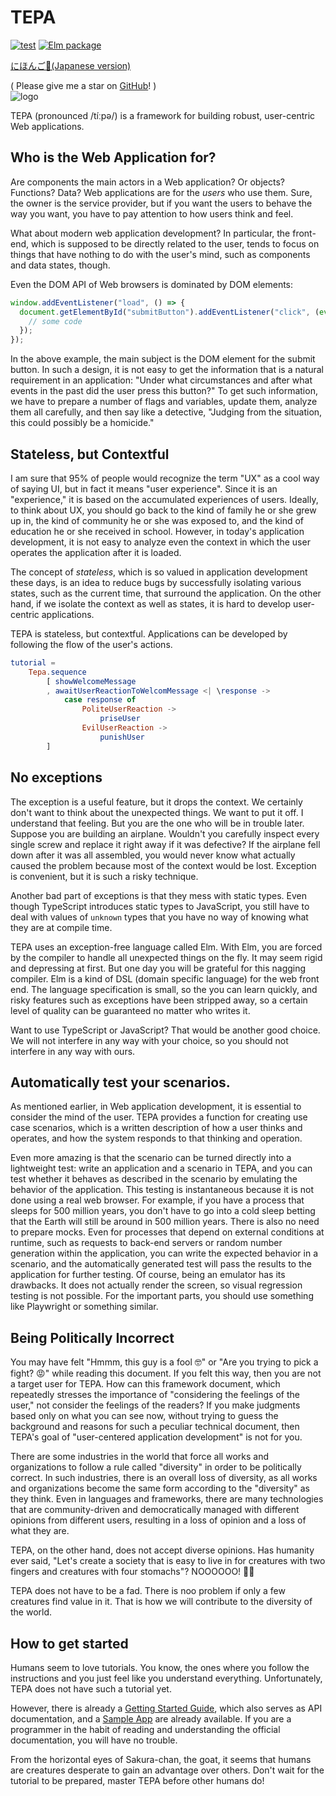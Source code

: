 # TEPA

[![test](https://github.com/arowM/tepa/actions/workflows/test.yaml/badge.svg)](https://github.com/arowM/tepa/actions/workflows/test.yaml) [![Elm package](https://img.shields.io/elm-package/v/arowM/tepa)](https://package.elm-lang.org/packages/arowM/tepa/latest/)

[にほんご🥰(Japanese version)](https://github.com/arowM/tepa/blob/main/README-ja.md)

( Please give me a star on [GitHub](https://github.com/arowM/tepa/tree/main)! )  
![logo](https://user-images.githubusercontent.com/1481749/115139779-de382400-a06e-11eb-80e7-22af97774bfa.jpg)

TEPA (pronounced /tíːpə/) is a framework for building robust, user-centric Web applications.

## Who is the Web Application for?

Are components the main actors in a Web application? Or objects? Functions? Data?
Web applications are for the _users_ who use them. Sure, the owner is the service provider, but if you want the users to behave the way you want, you have to pay attention to how users think and feel.

What about modern web application development? In particular, the front-end, which is supposed to be directly related to the user, tends to focus on things that have nothing to do with the user's mind, such as components and data states, though.

Even the DOM API of Web browsers is dominated by DOM elements:

```js
window.addEventListener("load", () => {
  document.getElementById("submitButton").addEventListener("click", (event) => {
    // some code
  });
});
```

In the above example, the main subject is the DOM element for the submit button. In such a design, it is not easy to get the information that is a natural requirement in an application: "Under what circumstances and after what events in the past did the user press this button?" To get such information, we have to prepare a number of flags and variables, update them, analyze them all carefully, and then say like a detective, "Judging from the situation, this could possibly be a homicide."

## Stateless, but Contextful

I am sure that 95% of people would recognize the term "UX" as a cool way of saying UI, but in fact it means "user experience". Since it is an "experience," it is based on the accumulated experiences of users.
Ideally, to think about UX, you should go back to the kind of family he or she grew up in, the kind of community he or she was exposed to, and the kind of education he or she received in school. However, in today's application development, it is not easy to analyze even the context in which the user operates the application after it is loaded.

The concept of _stateless_, which is so valued in application development these days, is an idea to reduce bugs by successfully isolating various states, such as the current time, that surround the application. On the other hand, if we isolate the context as well as states, it is hard to develop user-centric applications.

TEPA is stateless, but contextful. Applications can be developed by following the flow of the user's actions.

```elm
tutorial =
    Tepa.sequence
        [ showWelcomeMessage
        , awaitUserReactionToWelcomMessage <| \response ->
            case response of
                PoliteUserReaction ->
                    priseUser
                EvilUserReaction ->
                    punishUser
        ]
```

## No exceptions

The exception is a useful feature, but it drops the context. We certainly don't want to think about the unexpected things. We want to put it off. I understand that feeling. But you are the one who will be in trouble later.
Suppose you are building an airplane. Wouldn't you carefully inspect every single screw and replace it right away if it was defective? If the airplane fell down after it was all assembled, you would never know what actually caused the problem because most of the context would be lost. Exception is convenient, but it is such a risky technique.

Another bad part of exceptions is that they mess with static types. Even though TypeScript introduces static types to JavaScript, you still have to deal with values of `unknown` types that you have no way of knowing what they are at compile time.

TEPA uses an exception-free language called Elm. With Elm, you are forced by the compiler to handle all unexpected things on the fly. It may seem rigid and depressing at first. But one day you will be grateful for this nagging compiler.
Elm is a kind of DSL (domain specific language) for the web front end. The language specification is small, so the you can learn quickly, and risky features such as exceptions have been stripped away, so a certain level of quality can be guaranteed no matter who writes it.

Want to use TypeScript or JavaScript? That would be another good choice. We will not interfere in any way with your choice, so you should not interfere in any way with ours.

## Automatically test your scenarios.

As mentioned earlier, in Web application development, it is essential to consider the mind of the user. TEPA provides a function for creating use case scenarios, which is a written description of how a user thinks and operates, and how the system responds to that thinking and operation.

Even more amazing is that the scenario can be turned directly into a lightweight test: write an application and a scenario in TEPA, and you can test whether it behaves as described in the scenario by emulating the behavior of the application. This testing is instantaneous because it is not done using a real web browser. For example, if you have a process that sleeps for 500 million years, you don't have to go into a cold sleep betting that the Earth will still be around in 500 million years. There is also no need to prepare mocks. Even for processes that depend on external conditions at runtime, such as requests to back-end servers or random number generation within the application, you can write the expected behavior in a scenario, and the automatically generated test will pass the results to the application for further testing.
Of course, being an emulator has its drawbacks. It does not actually render the screen, so visual regression testing is not possible. For the important parts, you should use something like Playwright or something similar.

## Being Politically Incorrect

You may have felt "Hmmm, this guy is a fool 🤓" or "Are you trying to pick a fight? 😡" while reading this document. If you felt this way, then you are not a target user for TEPA. How can this framework document, which repeatedly stresses the importance of "considering the feelings of the user," not consider the feelings of the readers?
If you make judgments based only on what you can see now, without trying to guess the background and reasons for such a peculiar technical document, then TEPA's goal of "user-centered application development" is not for you.

There are some industries in the world that force all works and organizations to follow a rule called "diversity" in order to be politically correct. In such industries, there is an overall loss of diversity, as all works and organizations become the same form according to the "diversity" as they think.
Even in languages and frameworks, there are many technologies that are community-driven and democratically managed with different opinions from different users, resulting in a loss of opinion and a loss of what they are.

TEPA, on the other hand, does not accept diverse opinions. Has humanity ever said, "Let's create a society that is easy to live in for creatures with two fingers and creatures with four stomachs"? NOOOOOO! 💢🐐

TEPA does not have to be a fad. There is noo problem if only a few creatures find value in it. That is how we will contribute to the diversity of the world.

## How to get started

Humans seem to love tutorials. You know, the ones where you follow the instructions and you just feel like you understand everything. Unfortunately, TEPA does not have such a tutorial yet.

However, there is already a [Getting Started Guide](https://package.elm-lang.org/packages/arowM/tepa/latest/Tepa), which also serves as API documentation, and a [Sample App](https://github.com/arowM/tepa-sample) are already available. If you are a programmer in the habit of reading and understanding the official documentation, you will have no trouble.

From the horizontal eyes of Sakura-chan, the goat, it seems that humans are creatures desperate to gain an advantage over others. Don't wait for the tutorial to be prepared, master TEPA before other humans do!
